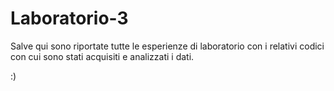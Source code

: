 # Laboratorio-3


Salve qui sono riportate tutte le esperienze di laboratorio con i relativi codici con cui sono stati acquisiti e analizzati i dati.

:)
